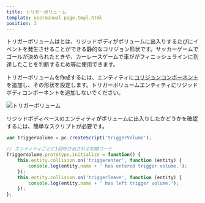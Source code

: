 ```yaml
---
title: トリガーボリューム
template: usermanual-page.tmpl.html
position: 3
---
```


トリガーボリュームはとは、リジッドボディがボリュームに出入りするたびにイベントを発生させることができる静的なコリジョン形状です。サッカーゲームでゴールが決められたときや、カーレースゲームで車ががフィニッシュラインに到達したことを判断するため等に使用できます。

トリガーボリュームを作成するには、エンティティに[コリジョンコンポーネント][1]を追加し、その形状を設定します。トリガーボリュームエンティティにリジッドボディコンポーネントを追加しないでください。

![トリガーボリューム][2]

リジッドボディベースのエンティティがボリュームに出入りしたかどうかを確認するには、簡単なスクリプトが必要です。

```javascript
var TriggerVolume = pc.createScript('triggerVolume');

// エンティティごとに1回呼び出される初期コード
TriggerVolume.prototype.initialize = function() {
    this.entity.collision.on('triggerenter', function (entity) {
        console.log(entity.name + ' has entered trigger volume.');
    });
    this.entity.collision.on('triggerleave', function (entity) {
        console.log(entity.name + ' has left trigger volume.');
    });
};
```

[1]: https://developer.playcanvas.com/en/user-manual/packs/components/collision/
[2]: /images/user-manual/physics/trigger-volume.png

